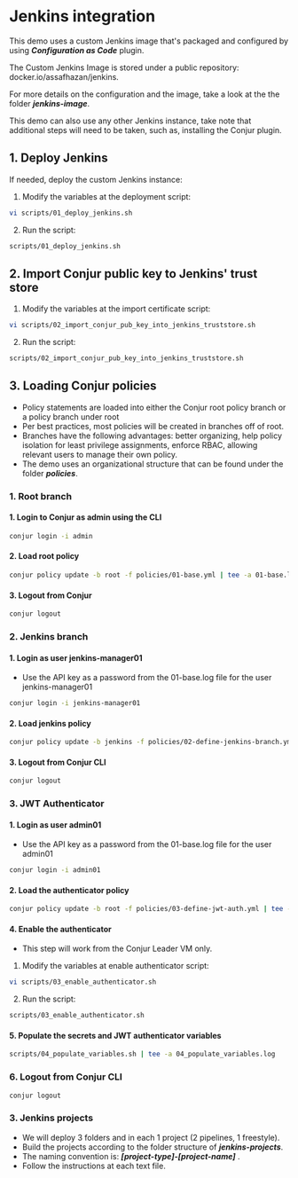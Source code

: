 # Jenkins integration
This demo uses a custom Jenkins image that's packaged and configured by using ***Configuration as Code*** plugin.

The Custom Jenkins Image is stored under a public repository: docker.io/assafhazan/jenkins.

For more details on the configuration and the image, take a look at the the folder ***jenkins-image***.

This demo can also use any other Jenkins instance, take note that additional steps will need to be taken, such as, installing the Conjur plugin.

## 1. Deploy Jenkins
If needed, deploy the custom Jenkins instance:
1. Modify the variables at the deployment script:
```bash 
vi scripts/01_deploy_jenkins.sh
```
2. Run the script:
```bash
scripts/01_deploy_jenkins.sh
```
## 2. Import Conjur public key to Jenkins' trust store
1. Modify the variables at the import certificate script:
```bash 
vi scripts/02_import_conjur_pub_key_into_jenkins_truststore.sh
```
2. Run the script:
```bash
scripts/02_import_conjur_pub_key_into_jenkins_truststore.sh
```
## 3. Loading Conjur policies
- Policy statements are loaded into either the Conjur  root policy branch or a policy branch under root
- Per best practices, most policies will be created in branches off of root. 
- Branches have the following advantages: better organizing, help policy isolation for least privilege assignments, enforce RBAC, allowing relevant users to manage their own policy.
- The demo uses an organizational structure that can be found under the folder ***policies***.
### 1. Root branch
#### 1. Login to Conjur as admin using the CLI
```bash
conjur login -i admin
```
#### 2. Load root policy
```bash
conjur policy update -b root -f policies/01-base.yml | tee -a 01-base.log
```
#### 3. Logout from Conjur
```Bash
conjur logout
```
### 2. Jenkins branch
#### 1. Login as user jenkins-manager01
- Use the API key as a password from the 01-base.log file for the user jenkins-manager01
```bash
conjur login -i jenkins-manager01
```
#### 2. Load jenkins policy
```bash
conjur policy update -b jenkins -f policies/02-define-jenkins-branch.yml | tee -a 02-define-jenkins-branch.log
```
#### 3. Logout from Conjur CLI
```Bash
conjur logout
```
### 3. JWT Authenticator
#### 1. Login as user admin01
 - Use the API key as a password from the 01-base.log file for the user admin01
```bash
conjur login -i admin01
```
#### 2. Load the authenticator policy
```Bash
conjur policy update -b root -f policies/03-define-jwt-auth.yml | tee -a 03-define-jwt-auth.log
```
#### 4. Enable the authenticator
- This step will work from the Conjur Leader VM only.
1. Modify the variables at enable authenticator script:
```bash 
vi scripts/03_enable_authenticator.sh
```
2. Run the script:
```bash
scripts/03_enable_authenticator.sh
```
#### 5. Populate the secrets and JWT authenticator variables
```Bash
scripts/04_populate_variables.sh | tee -a 04_populate_variables.log
```
### 6. Logout from Conjur CLI
```Bash
conjur logout
```
### 3. Jenkins projects
- We will deploy 3 folders and in each 1 project (2 pipelines, 1 freestyle).
- Build the projects according to the folder structure of ***jenkins-projects***.
- The naming convention is: ***[project-type]-[project-name]*** .
- Follow the instructions at each text file.